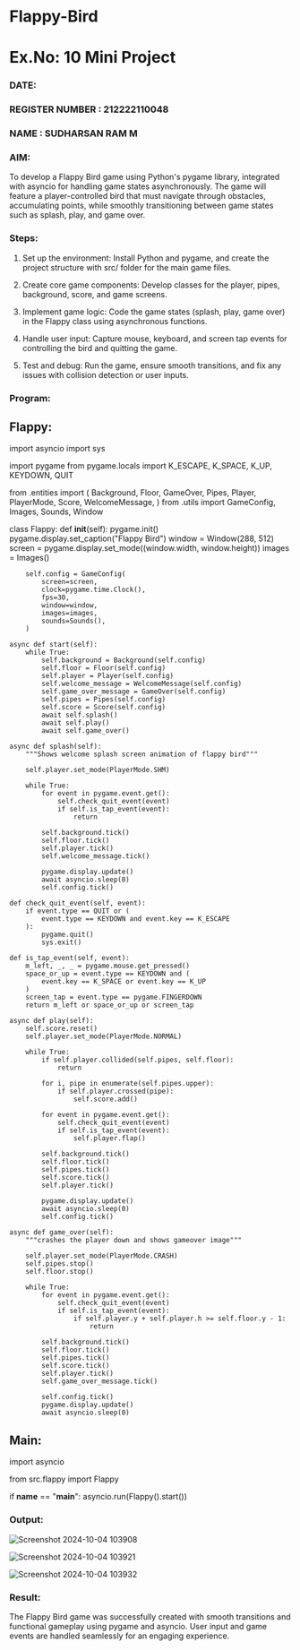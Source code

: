 # Flappy-Bird
# Ex.No: 10   Mini Project 
### DATE:                                                                           
### REGISTER NUMBER : 212222110048
### NAME : SUDHARSAN RAM M
### AIM: 

To develop a Flappy Bird game using Python's pygame library, integrated with asyncio for handling game states asynchronously. 
The game will feature a player-controlled bird that must navigate through obstacles, accumulating points, while smoothly 
transitioning between game states such as splash, play, and game over.

### Steps:
1. Set up the environment: Install Python and pygame, and create the project structure with src/ folder for the main game files.

2. Create core game components: Develop classes for the player, pipes, background, score, and game screens.

3. Implement game logic: Code the game states (splash, play, game over) in the Flappy class using asynchronous functions.

4. Handle user input: Capture mouse, keyboard, and screen tap events for controlling the bird and quitting the game.

5. Test and debug: Run the game, ensure smooth transitions, and fix any issues with collision detection or user inputs.

### Program:

## Flappy:
import asyncio
import sys

import pygame
from pygame.locals import K_ESCAPE, K_SPACE, K_UP, KEYDOWN, QUIT

from .entities import (
    Background,
    Floor,
    GameOver,
    Pipes,
    Player,
    PlayerMode,
    Score,
    WelcomeMessage,
)
from .utils import GameConfig, Images, Sounds, Window


class Flappy:
    def __init__(self):
        pygame.init()
        pygame.display.set_caption("Flappy Bird")
        window = Window(288, 512)
        screen = pygame.display.set_mode((window.width, window.height))
        images = Images()

        self.config = GameConfig(
            screen=screen,
            clock=pygame.time.Clock(),
            fps=30,
            window=window,
            images=images,
            sounds=Sounds(),
        )

    async def start(self):
        while True:
            self.background = Background(self.config)
            self.floor = Floor(self.config)
            self.player = Player(self.config)
            self.welcome_message = WelcomeMessage(self.config)
            self.game_over_message = GameOver(self.config)
            self.pipes = Pipes(self.config)
            self.score = Score(self.config)
            await self.splash()
            await self.play()
            await self.game_over()

    async def splash(self):
        """Shows welcome splash screen animation of flappy bird"""

        self.player.set_mode(PlayerMode.SHM)

        while True:
            for event in pygame.event.get():
                self.check_quit_event(event)
                if self.is_tap_event(event):
                    return

            self.background.tick()
            self.floor.tick()
            self.player.tick()
            self.welcome_message.tick()

            pygame.display.update()
            await asyncio.sleep(0)
            self.config.tick()

    def check_quit_event(self, event):
        if event.type == QUIT or (
            event.type == KEYDOWN and event.key == K_ESCAPE
        ):
            pygame.quit()
            sys.exit()

    def is_tap_event(self, event):
        m_left, _, _ = pygame.mouse.get_pressed()
        space_or_up = event.type == KEYDOWN and (
            event.key == K_SPACE or event.key == K_UP
        )
        screen_tap = event.type == pygame.FINGERDOWN
        return m_left or space_or_up or screen_tap

    async def play(self):
        self.score.reset()
        self.player.set_mode(PlayerMode.NORMAL)

        while True:
            if self.player.collided(self.pipes, self.floor):
                return

            for i, pipe in enumerate(self.pipes.upper):
                if self.player.crossed(pipe):
                    self.score.add()

            for event in pygame.event.get():
                self.check_quit_event(event)
                if self.is_tap_event(event):
                    self.player.flap()

            self.background.tick()
            self.floor.tick()
            self.pipes.tick()
            self.score.tick()
            self.player.tick()

            pygame.display.update()
            await asyncio.sleep(0)
            self.config.tick()

    async def game_over(self):
        """crashes the player down and shows gameover image"""

        self.player.set_mode(PlayerMode.CRASH)
        self.pipes.stop()
        self.floor.stop()

        while True:
            for event in pygame.event.get():
                self.check_quit_event(event)
                if self.is_tap_event(event):
                    if self.player.y + self.player.h >= self.floor.y - 1:
                        return

            self.background.tick()
            self.floor.tick()
            self.pipes.tick()
            self.score.tick()
            self.player.tick()
            self.game_over_message.tick()

            self.config.tick()
            pygame.display.update()
            await asyncio.sleep(0)


## Main:

import asyncio

from src.flappy import Flappy

if __name__ == "__main__":
    asyncio.run(Flappy().start())


### Output:

![Screenshot 2024-10-04 103908](https://github.com/user-attachments/assets/1bd702bd-f96e-4274-a1ca-03a40d92eb31)

![Screenshot 2024-10-04 103921](https://github.com/user-attachments/assets/85b70107-c0bb-4e6f-b18b-150e1b675e7f)

![Screenshot 2024-10-04 103932](https://github.com/user-attachments/assets/12fd4bbe-ca0d-4713-989e-2a544588feaa)



### Result:
The Flappy Bird game was successfully created with smooth transitions and functional gameplay using pygame and asyncio. 
User input and game events are handled seamlessly for an engaging experience.
